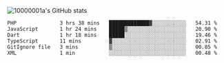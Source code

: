 ![10000001a's GitHub stats](https://github-readme-stats.vercel.app/api?username=10000001a&show_icons=true&theme=onedark&count_private=true)

<!-- [![Top Langs](https://github-readme-stats.vercel.app/api/top-langs/?username=10000001a&layout=compact&theme=onedark&langs_count=5)](https://github.com/anuraghazra/github-readme-stats) -->
<!--
**10000001a/10000001a** is a ✨ _special_ ✨ repository because its `README.md` (this file) appears on your GitHub profile.

Here are some ideas to get you started:

- 🔭 I’m currently working on ...
- 🌱 I’m currently learning ...
- 👯 I’m looking to collaborate on ...
- 🤔 I’m looking for help with ...
- 💬 Ask me about ...
- 📫 How to reach me: ...
- 😄 Pronouns: ...
- ⚡ Fun fact: ...
-->

<!--START_SECTION:waka-->

```text
PHP              3 hrs 38 mins   █████████████▓░░░░░░░░░░░   54.31 %
JavaScript       1 hr 24 mins    █████▒░░░░░░░░░░░░░░░░░░░   20.90 %
Dart             1 hr 18 mins    █████░░░░░░░░░░░░░░░░░░░░   19.46 %
TypeScript       11 mins         ▓░░░░░░░░░░░░░░░░░░░░░░░░   02.91 %
GitIgnore file   3 mins          ▒░░░░░░░░░░░░░░░░░░░░░░░░   00.85 %
XML              1 min           ░░░░░░░░░░░░░░░░░░░░░░░░░   00.48 %
```

<!--END_SECTION:waka-->

